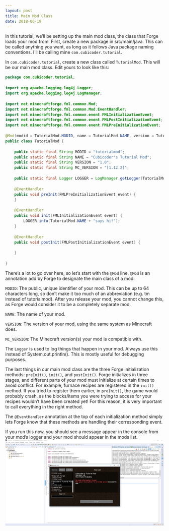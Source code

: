 ```yaml
---
layout: post
title: Main Mod Class
date: 2018-06-19
---
```


In this tutorial, we’ll be setting up the main mod class, the class that Forge loads your mod from. First, create a new package in src/main/java. This can be called anything you want, as long as it follows Java package naming conventions. I’ll be calling mine `com.cubicoder.tutorial`.

In `com.cubicoder.tutorial`, create a new class called `TutorialMod`. This will be our main mod class. Edit yours to look like this:
```java
package com.cubicoder.tutorial;

import org.apache.logging.log4j.Logger;
import org.apache.logging.log4j.LogManager;

import net.minecraftforge.fml.common.Mod;
import net.minecraftforge.fml.common.Mod.EventHandler;
import net.minecraftforge.fml.common.event.FMLInitializationEvent;
import net.minecraftforge.fml.common.event.FMLPostInitializationEvent;
import net.minecraftforge.fml.common.event.FMLPreInitializationEvent;

@Mod(modid = TutorialMod.MODID, name = TutorialMod.NAME, version = TutorialMod.VERSION, acceptedMinecraftVersions = TutorialMod.MC_VERSION)
public class TutorialMod {

	public static final String MODID = "tutorialmod";
	public static final String NAME = "Cubicoder's Tutorial Mod";
	public static final String VERSION = "1.0";
	public static final String MC_VERSION = "[1.12.2]";

	public static final Logger LOGGER = LogManager.getLogger(TutorialMod.MODID);

	@EventHandler
	public void preInit(FMLPreInitializationEvent event) {
	}

	@EventHandler
	public void init(FMLInitializationEvent event) {
		LOGGER.info(TutorialMod.NAME + "says hi!");
	}

	@EventHandler
	public void postInit(FMLPostInitializationEvent event) {

	}

}
```
There’s a lot to go over here, so let’s start with the `@Mod` line. `@Mod` is an annotation add by Forge to designate the main class of a mod.

`MODID`: The public, unique identifier of your mod. This can be up to 64 characters long, so don’t make it too much of an abbreviation (e.g. tm instead of tutorialmod). After you release your mod, you cannot change this, as Forge would consider it to be a completely separate mod.

`NAME`: The name of your mod.

`VERSION`: The version of your mod, using the same system as Minecraft does.

`MC_VERSION`: The Minecraft version(s) your mod is compatible with.

The `Logger` is used to log things that happen in your mod. Always use this instead of System.out.println(). This is mostly useful for debugging purposes.

The last things in our main mod class are the three Forge initialization methods: `preInit()`, `init()`, and `postInit()`. Forge initializes in three stages, and different parts of your mod must initialize at certain times to avoid conflict. For example, furnace recipes are registered in the `init()` method. If you tried to register them earlier, in `preInit()`, the game would probably crash, as the blocks/items you were trying to access for your recipes wouldn’t have been created yet! For this reason, it is very important to call everything in the right method.

The `@EventHandler` annotation at the top of each initialization method simply lets Forge know that these methods are handling their corresponding event.

If you run this now, you should see a message appear in the console from your mod’s logger and your mod should appear in the mods list.
![main0](/img/2main/main0.png)

